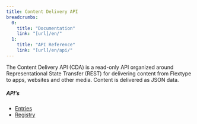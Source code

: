 ```yaml
---
title: Content Delivery API
breadcrumbs:
  0:
    title: "Documentation"
    link: "[url]/en/"
  1:
    title: "API Reference"
    link: "[url]/en/api/"
---
```


The Content Delivery API (CDA) is a read-only API organized around Representational State Transfer (REST) for delivering content from Flextype to apps, websites and other media. Content is delivered as JSON data.

##### API's

<ul>
    <li>
        <a href="./delivery/entries">Entries</a>
    </li>
    <li>
        <a href="./delivery/registry">Registry</a>
    </li>
</ul>

